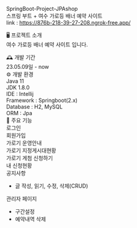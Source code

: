 SpringBoot-Project-JPAshop  
스프링 부트 + 여수 가로등 배너 예약 사이트  
link : https://876b-218-39-27-208.ngrok-free.app/

🖥️ 프로젝트 소개  
여수 가로등 배너 예약 사이트 입니다.  

🕰️ 개발 기간  
23.05.09일 - now  
⚙️ 개발 환경  
Java 11  
JDK 1.8.0  
IDE : Intellij  
Framework : Springboot(2.x)  
Database : H2, MySQL  
ORM : Jpa  
📌 주요 기능  
로그인   
회원가입   
가로기 운영안내  
가로기 지정게시대현황  
가로기 게첨 신청하기  
내 신청현황  
공지사항  
- 글 작성, 읽기, 수정, 삭제(CRUD)

관리자 페이지
- 구간설정  
- 예약내역 삭제  
